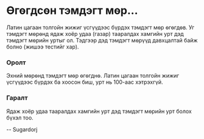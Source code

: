 Ѳгѳгдсѳн тэмдэгт мѳр...
=======================

Латин цагаан толгойн жижиг үсгүүдээс бүрдэх тэмдэгт мѳр ѳгѳгдѳв. Уг тэмдэгт мѳрѳнд ядаж хоёр удаа (газар) тааралдах хамгийн урт дэд тэмдэгт мѳрийн уртыг ол. Тэдгээр дэд тэмдэгт мѳрүүд давхцалтай байж болно (жишээ тестийг хар).

### Оролт

Эхний мѳрѳнд тэмдэгт мѳр ѳгѳгднѳ. Латин цагаан толгойн жижиг үсгүүдээс бүрдэх ба хоосон биш, урт нь $100$-аас хэтрэхгүй.

### Гаралт

Ядаж хоёр удаа тааралдах хамгийн урт дэд тэмдэгт мѳрийн урт болох бүхэл тоо. 

-- Sugardorj
